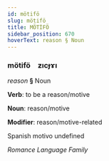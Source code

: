 ```yaml
---
id: mötifö
slug: mötifö
title: MÖTİFÖ
sidebar_position: 670
hoverText: reason § Noun
---
```


### mötifö&emsp;<span kind="abugida">ƶıcɟɤı</span>

*reason* **§** Noun

**Verb**: to be a reason/motive

**Noun**: reason/motive

**Modifier**: reason/motive-related

Spanish motivo undefined

*Romance Language Family*